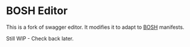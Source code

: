 # BOSH Editor

This is a fork of swagger editor. It modifies it to adapt to [BOSH](https://bosh.io/) manifests.

Still WIP - Check back later.
